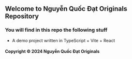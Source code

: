 ## Welcome to Nguyễn Quốc Đạt Originals Repository

### You will find in this repo the following stuff

* A demo project written in TypeScript + Vite + React

#### Copyright © 2024 Nguyễn Quốc Đạt Originals
